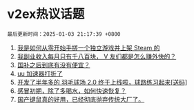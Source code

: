 # v2ex热议话题

`最后更新时间：2025-01-03 21:17:39 +0800`

1. [我是如何从零开始手搓一个独立游戏并上架 Steam 的](https://www.v2ex.com/t/1102126)
1. [我副业收入每月只有千八百块， V 友们都是怎么赚外快的？](https://www.v2ex.com/t/1102168)
1. [国补之后到底有没有便宜？](https://www.v2ex.com/t/1102189)
1. [uu 加速器打折了](https://www.v2ex.com/t/1102240)
1. [开发了半年多的 羽毛球场 2.0 终于上线啦，球路练习起来[送码]](https://www.v2ex.com/t/1102231)
1. [感冒初期，除了多喝水，如何快速恢复？](https://www.v2ex.com/t/1102176)
1. [国产键鼠真的好用，已经彻底抛弃传统大厂了。](https://www.v2ex.com/t/1102194)

